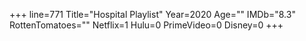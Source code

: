 +++
line=771
Title="Hospital Playlist"
Year=2020
Age=""
IMDb="8.3"
RottenTomatoes=""
Netflix=1
Hulu=0
PrimeVideo=0
Disney=0
+++

